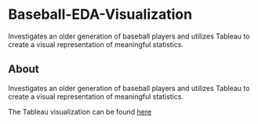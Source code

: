 # Baseball-EDA-Visualization
Investigates an older generation of baseball players and utilizes Tableau to create a visual representation of meaningful statistics.


## About
Investigates an older generation of baseball players and utilizes Tableau to create a visual representation of meaningful statistics.

The Tableau visualization can be found [here](https://public.tableau.com/profile/justin.smith4821#!/vizhome/BaseballsStoryVersion2/BaseballsStoryVersion2)
